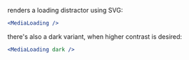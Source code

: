 renders a loading distractor using SVG:

```jsx
<MediaLoading />
```

there's also a dark variant, when higher contrast is desired:

```jsx
<MediaLoading dark />
```
